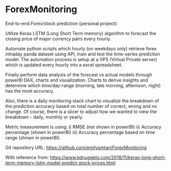 # ForexMonitoring

End-to-end Forex/stock prediction (personal project): 

Utilize Keras LSTM (Long Short Term memory) algorithm to forecast the closing price of major currency pairs every hourly.

Automate python scripts which hourly (on weekdays only) retrieve forex intraday panda dataset using API, train and test the time-series prediction model. 
The automation process is setup at a VPS (Virtual Private server) which is updated every hourly into a excel spreadsheet.

Finally perform data analysis of the forecast vs actual models through powerBI DAX, charts and visualization. 
Charts to derive insights and determine which time/day-range (morning, late morning, afternoon, night) has the most accuracy. 

Also, there is a daily monitoring stack chart to visualize the breakdown of the prediction accuracy based on total number of correct, wrong and no change.  Of course, there is a slicer to adjust how we wanted to view the breakdown - daily, monthly or yearly. 

Metric measurement is using:
i) RMSE (not shown in powerBI)
ii) Accuracy percentage (shown in powerBI)
iii) Accuracy percentage based on time range (shown in powerBI). 

Git repository URL: https://github.com/emilysmtan/ForexMonitoring

With reference from: 
https://www.kdnuggets.com/2018/11/keras-long-short-term-memory-lstm-model-predict-stock-prices.html

